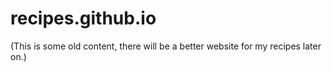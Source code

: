 # recipes.github.io

(This is some old content, there will be a better website for my recipes later on.)
